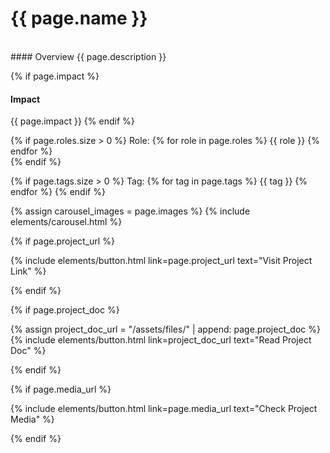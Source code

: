 # {{ page.name }}
<br>
#### Overview
{{ page.description }}

{% if page.impact %}
#### Impact
{{ page.impact }}
{% endif %}

<p>

{% if page.roles.size > 0 %}
    Role: {% for role in page.roles %}
    <span class="badge badge-pill text-primary border border-primary ml-1">{{ role }}</span>
    {% endfor %}
    <br>
{% endif %}

{% if page.tags.size > 0 %}
    Tag: {% for tag in page.tags %}
    <span class="badge badge-pill text-primary border border-primary ml-1">{{ tag }}</span>
    {% endfor %}
{% endif %}
</p>

{% assign carousel_images = page.images %}
{% include elements/carousel.html %}

{% if page.project_url %}
<p class="text-center">
{% include elements/button.html link=page.project_url text="Visit Project Link" %}
</p>
{% endif %}

{% if page.project_doc %}
<p class="text-center">
{% assign project_doc_url = "/assets/files/" | append: page.project_doc %}
{% include elements/button.html link=project_doc_url text="Read Project Doc" %}
</p>
{% endif %}

{% if page.media_url %}
<p class="text-center">
{% include elements/button.html link=page.media_url text="Check Project Media" %}
</p>
{% endif %}
